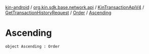 [kin-android](../../../../index.md) / [org.kin.sdk.base.network.api](../../../index.md) / [KinTransactionApiV4](../../index.md) / [GetTransactionHistoryRequest](../index.md) / [Order](index.md) / [Ascending](./-ascending.md)

# Ascending

`object Ascending : Order`